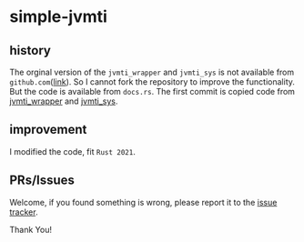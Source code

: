 # simple-jvmti

## history

The orginal version of the `jvmti_wrapper` and `jvmti_sys` is not available from `github.com`([link](https://github.com/ldhdev916/jvmti_wrapper)). So I cannot fork the repository to improve the functionality. But the code is available from `docs.rs`. The first commit is copied code from [jvmti_wrapper](https://docs.rs/crate/jvmti_wrapper/latest/source/) and [jvmti_sys](https://docs.rs/crate/jvmti_sys/latest/source/).

## improvement

I modified the code, fit `Rust 2021`.

## PRs/Issues

Welcome, if you found something is wrong, please report it to the [issue tracker](https://github.com/itcraft-cn/simple-jvmti/issues).

Thank You!

